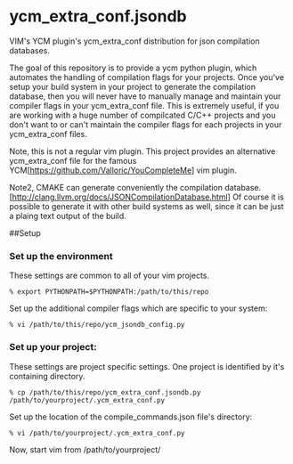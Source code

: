 # ycm_extra_conf.jsondb
VIM's YCM plugin's ycm_extra_conf distribution for json compilation databases.

The goal of this repository is to provide a ycm python plugin, which automates the handling of compilation flags for your projects.
Once you've setup your build system in your project to generate the compilation database, then you will never have to manually manage and maintain your compiler flags in your ycm_extra_conf file.
This is extremely useful, if you are working with a huge number of compilcated C/C++ projects and you don't want to or can't maintain the compiler flags for each projects in your ycm_extra_conf files.

Note, this is not a regular vim plugin. This project provides an alternative ycm_extra_conf file for the famous YCM[https://github.com/Valloric/YouCompleteMe] vim plugin.

Note2, CMAKE can generate conveniently the compilation database. [http://clang.llvm.org/docs/JSONCompilationDatabase.html]
Of course it is possible to generate it with other build systems as well, since it can be just a plaing text output of the build.

##Setup
### Set up the environment
These settings are common to all of your vim projects.
```
% export PYTHONPATH=$PYTHONPATH:/path/to/this/repo
```
Set up the additional compiler flags which are specific to your system:
```
% vi /path/to/this/repo/ycm_jsondb_config.py
```
### Set up your project:
These settings are project specific settings. One project is identified by it's containing directory.
```
% cp /path/to/this/repo/ycm_extra_conf.jsondb.py /path/to/yourproject/.ycm_extra_conf.py
```
Set up the location of the compile_commands.json file's directory:
```
% vi /path/to/yourproject/.ycm_extra_conf.py
```
Now, start vim from /path/to/yourproject/
